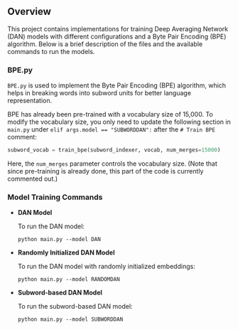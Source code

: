 ## Overview

This project contains implementations for training Deep Averaging Network (DAN) models with different configurations and a Byte Pair Encoding (BPE) algorithm. Below is a brief description of the files and the available commands to run the models.

### BPE.py
`BPE.py` is used to implement the Byte Pair Encoding (BPE) algorithm, which helps in breaking words into subword units for better language representation.

BPE has already been pre-trained with a vocabulary size of 15,000. To modify the vocabulary size, you only need to update the following section in `main.py` under `elif args.model == "SUBWORDDAN":` after the `# Train BPE` comment:
```python
subword_vocab = train_bpe(subword_indexer, vocab, num_merges=15000)
```
Here, the `num_merges` parameter controls the vocabulary size. (Note that since pre-training is already done, this part of the code is currently commented out.)
### Model Training Commands

- **DAN Model**
  
  To run the DAN model:
  ```
  python main.py --model DAN
  ```

- **Randomly Initialized DAN Model**
  
  To run the DAN model with randomly initialized embeddings:
  ```
  python main.py --model RANDOMDAN
  ```

- **Subword-based DAN Model**
  
  To run the subword-based DAN model:
  ```
  python main.py --model SUBWORDDAN
